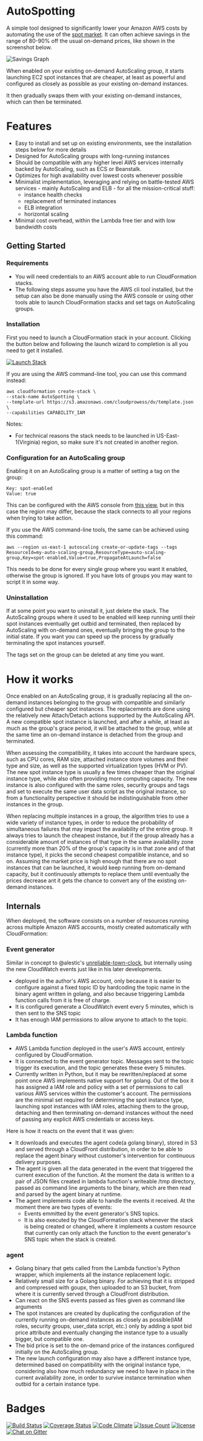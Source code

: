 # AutoSpotting #

A simple tool designed to significantly lower your Amazon AWS costs by
automating the use of the [spot market](https://aws.amazon.com/ec2/spot). It can
often achieve savings in the range of 80-90% off the usual on-demand prices,
like shown in the screenshot below.

![Savings Graph](https://cdn.cloudprowess.com/images/autospotting-savings.png)

When enabled on your existing on-demand AutoScaling group, it starts launching
EC2 spot instances that are cheaper, at least as powerful and configured as
closely as possible as your existing on-demand instances.

It then gradually swaps them with your existing on-demand instances, which can
then be terminated.

# Features

* Easy to install and set up on existing environments, see the installation
  steps below for more details
* Designed for AutoScaling groups with long-running instances
* Should be compatible with any higher level AWS services internally backed by
  AutoScaling, such as ECS or Beanstalk.
* Optimizes for high availability over lowest costs whenever possible
* Minimalist implementation, leveraging and relying on battle-tested AWS
  services - mainly AutoScaling and ELB - for all the mission-critical stuff:
  * instance health checks
  * replacement of terminated instances
  * ELB integration
  * horizontal scaling
* Minimal cost overhead, within the Lambda free tier and with low bandwidth costs

## Getting Started ##

### Requirements ###
* You will need credentials to an AWS account able to run CloudFormation stacks.
* The following steps assume you have the AWS cli tool installed, but the setup
  can also be done manually using the AWS console or using other tools able to
  launch CloudFormation stacks and set tags on AutoScaling groups.

### Installation ###

First you need to launch a CloudFormation stack in your account. Clicking the
button below and following the launch wizard to completion is all you need to
get it installed.

[![Launch Stack](https://s3.amazonaws.com/cloudformation-examples/cloudformation-launch-stack.png)](https://console.aws.amazon.com/cloudformation/home?region=us-east-1#/stacks/new?stackName=AutoSpotting&templateURL=https://s3.amazonaws.com/cloudprowess/dv/template.json)

If you are using the AWS command-line tool, you can use this command instead:

    aws cloudformation create-stack \
    --stack-name AutoSpotting \
    --template-url https://s3.amazonaws.com/cloudprowess/dv/template.json \
    --capabilities CAPABILITY_IAM

Notes:

* For technical reasons the stack needs to be launched in US-East-1(Virginia)
  region, so make sure it's not created in another region.

### Configuration for an AutoScaling group ###

Enabling it on an AutoScaling group is a matter of setting a tag on the group:

    Key: spot-enabled
    Value: true

This can be configured with the AWS console from [this view](https://console.aws.amazon.com/ec2/autoscaling/home?region=us-east-1#AutoScalingGroups:view=details),
but in this case the region may differ, because the stack connects to all your
regions when trying to take action.

If you use the AWS command-line tools, the same can be achieved using this
command:

    aws --region us-east-1 autoscaling create-or-update-tags --tags ResourceId=my-auto-scaling-group,ResourceType=auto-scaling-group,Key=spot-enabled,Value=true,PropagateAtLaunch=false

This needs to be done for every single group where you want it enabled,
otherwise the group is ignored. If you have lots of groups you may want to
script it in some way.

### Uninstallation ###

If at some point you want to uninstall it, just delete the stack. The
AutoScaling groups where it used to be enabled will keep running until their
spot instances eventually get outbid and terminated, then replaced by
AutoScaling with on-demand ones, eventually bringing the group to the initial
state. If you want you can speed up the process by gradually terminating the
spot instances yourself.

The tags set on the group can be deleted at any time you want.


# How it works

Once enabled on an AutoScaling group, it is gradually replacing all the
on-demand instances belonging to the group with compatible and similarly
configured but cheaper spot instances. The replacements are done using the
relatively new Attach/Detach actions supported by the AutoScaling API. A new
compatible spot instance is launched, and after a while, at least as much as the
group's grace period, it will be attached to the group, while at the same time
an on-demand instance is detached from the group and terminated.

When assessing the compatibility, it takes into account the hardware specs, such
as CPU cores, RAM size, attached instance store volumes and their type and size,
as well as the supported virtualization types (HVM or PV). The new spot instance
type is usually a few times cheaper than the original instance type, while also
often providing more computing capacity. The new instance is also configured
with the same roles, security groups and tags and set to execute the same user
data script as the original instance, so from a functionality perspective it
should be indistinguishable from other instances in the group.

When replacing multiple instances in a group, the algorithm tries to use a wide
variety of instance types, in order to reduce the probability of simultaneous
failures that may impact the availability of the entire group. It always tries
to launch the cheapest instance, but if the group already has a considerable
amount of instances of that type in the same availability zone (currently more
than 20% of the group's capacity is in that zone and of that instance type), it
picks the second cheapest compatible instance, and so on. Assuming the market
price is high enough that there are no spot instances that can be launched, it
would keep running from on-demand capacity, but it continuously attempts to
replace them until eventually the prices decrease ant it gets the chance to
convert any of the existing on-demand instances.


## Internals ##

When deployed, the software consists on a number of resources running across
multiple Amazon AWS accounts, mostly created automatically with CloudFormation:

### Event generator ###

Similar in concept to @alestic's [unreliable-town-clock](https://alestic.com/2015/05/aws-lambda-recurring-schedule/),
but internally using the new CloudWatch events just like in his later
developments.
* deployed in the author's AWS account, only because it is easier to configure
  against a fixed topic ID by hardcoding the topic name in the binary agent
  written in golang, and also because triggering Lambda function calls from it
  is free of charge.
* It is configured generate a CloudWatch event every 5 minutes, which is then
  sent to the SNS topic
* It has enough IAM permissions to allow anyone to attach to the topic.

### Lambda function ###
* AWS Lambda function deployed in the user's AWS account, entirely configured by
  CloudFormation.
* It is connected to the event generator topic. Messages sent to the topic
  trigger its execution, and the topic generates these every 5 minutes.
* Currently written in Python, but it may be rewritten/replaced at some point
  once AWS implements native support for golang.
 Out of the box it has assigned a IAM role and policy with a set of permissions
  to call various AWS services within the customer's account. The permissions
  are the minimal set required for determining the spot instance type, launching
  spot instances with IAM roles, attaching them to the group, detaching and then
  terminating on-demand instances without the need of passing any explicit AWS
  credentials or access keys.

Here is how it reacts on the event that it was given:

* It downloads and executes the agent code(a golang binary), stored in S3 and
  served through a CloudFront distribution, in order to be able to replace the
  agent binary without customer's intervention for continuous delivery purposes.
* The agent is given all the data generated in the event that triggered the
  current execution of the function. At the moment the data is written to a pair
  of JSON files created in lambda function's writeable /tmp directory, passed as
  command line arguments to the binary, which are then read and parsed by the
  agent binary at runtime.
* The agent implements code able to handle the events it received. At the moment
  there are two types of events:
  * Events emmitted by the event generator's SNS topics.
  * It is also executed by the CloudFormation stack whenever the stack is being
    created or changed, where it implements a custom resource that currently can
    only attach the function to the event generator's SNS topic when the stack
    is created.

### agent ###

* Golang binary that gets called from the Lambda function's Python wrapper,
  which implements all the instance replacement logic.
* Relatively small size for a Golang binary. For achieving that it is stripped
  and compressed with goupx, then uploaded to an S3 bucket, from where it is
  currently served through a CloudFront distribution.
* Can react on the SNS events passed as files given as command like arguments
* The spot instances are created by duplicating the configuration of the
  currently running on-demand instances as closely as possible(IAM roles,
  security groups, user_data script, etc.) only by adding a spot bid price
  attribute and eventually changing the instance type to a usually bigger, but
  compatible one.
* The bid price is set to the on-demand price of the instances configured
  initially on the AutoScaling group.
* The new launch configuration may also have a different instance type,
  determined based on compatibility with the original instance type, considering
  also how much redundancy we need to have in place in the current availability
  zone, in order to survive instance termination when outbid for a certain
  instance type.

# Badges

[![Build Status](https://travis-ci.org/cristim/autospotting.svg?branch=master)](https://travis-ci.org/cristim/autospotting)
[![Coverage Status](https://coveralls.io/repos/github/cristim/autospotting/badge.svg?branch=master)](https://coveralls.io/github/cristim/autospotting?branch=master)
[![Code Climate](https://codeclimate.com/github/cristim/autospotting/badges/gpa.svg)](https://codeclimate.com/github/cristim/autospotting)
[![Issue Count](https://codeclimate.com/github/cristim/autospotting/badges/issue_count.svg)](https://codeclimate.com/github/cristim/autospotting)
[![license](https://img.shields.io/github/license/mashape/apistatus.svg?maxAge=2592000)]()
[![Chat on Gitter](https://badges.gitter.im/cristim/autospotting.svg)](https://gitter.im/cristim/autospotting?utm_source=badge&utm_medium=badge&utm_campaign=pr-badge)
